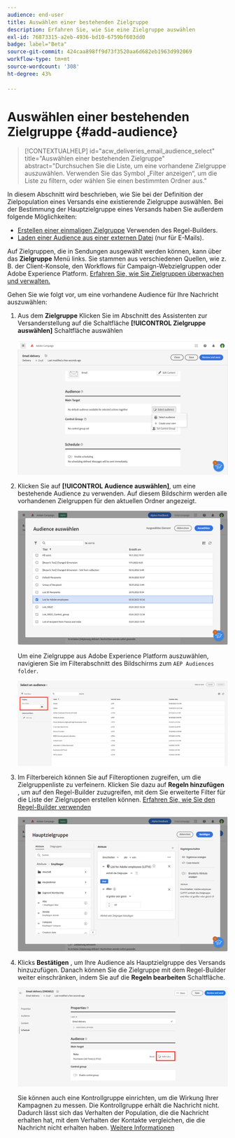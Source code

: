 ```yaml
---
audience: end-user
title: Auswählen einer bestehenden Zielgruppe
description: Erfahren Sie, wie Sie eine Zielgruppe auswählen
exl-id: 76873315-a2eb-4936-bd10-6759bf603dd0
badge: label="Beta"
source-git-commit: 424caa898ff9d73f3520aa6d682eb1963d992069
workflow-type: tm+mt
source-wordcount: '308'
ht-degree: 43%

---
```



# Auswählen einer bestehenden Zielgruppe {#add-audience}

>[!CONTEXTUALHELP]
>id="acw_deliveries_email_audience_select"
>title="Auswählen einer bestehenden Zielgruppe"
>abstract="Durchsuchen Sie die Liste, um eine vorhandene Zielgruppe auszuwählen. Verwenden Sie das Symbol „Filter anzeigen“, um die Liste zu filtern, oder wählen Sie einen bestimmten Ordner aus."

In diesem Abschnitt wird beschrieben, wie Sie bei der Definition der Zielpopulation eines Versands eine existierende Zielgruppe auswählen. Bei der Bestimmung der Hauptzielgruppe eines Versands haben Sie außerdem folgende Möglichkeiten:

* [Erstellen einer einmaligen Zielgruppe](one-time-audience.md) Verwenden des Regel-Builders.
* [Laden einer Audience aus einer externen Datei](file-audience.md) (nur für E-Mails).

Auf Zielgruppen, die in Sendungen ausgewählt werden können, kann über das **Zielgruppe** Menü links. Sie stammen aus verschiedenen Quellen, wie z. B. der Client-Konsole, den Workflows für Campaign-Webzielgruppen oder Adobe Experience Platform. [Erfahren Sie, wie Sie Zielgruppen überwachen und verwalten.](manage-audience.md)

Gehen Sie wie folgt vor, um eine vorhandene Audience für Ihre Nachricht auszuwählen:

1. Aus dem **Zielgruppe** Klicken Sie im Abschnitt des Assistenten zur Versanderstellung auf die Schaltfläche **[!UICONTROL Zielgruppe auswählen]** Schaltfläche auswählen

   ![](assets/create-audience.png)

1. Klicken Sie auf **[!UICONTROL Audience auswählen]**, um eine bestehende Audience zu verwenden. Auf diesem Bildschirm werden alle vorhandenen Zielgruppen für den aktuellen Ordner angezeigt.

   ![](assets/create-audience2.png)

   Um eine Zielgruppe aus Adobe Experience Platform auszuwählen, navigieren Sie im Filterabschnitt des Bildschirms zum `AEP Audiences folder`.

   ![](assets/select-audience-folder.png)

1. Im Filterbereich können Sie auf Filteroptionen zugreifen, um die Zielgruppenliste zu verfeinern. Klicken Sie dazu auf **Regeln hinzufügen** , um auf den Regel-Builder zuzugreifen, mit dem Sie erweiterte Filter für die Liste der Zielgruppen erstellen können. [Erfahren Sie, wie Sie den Regel-Builder verwenden](segment-builder.md)

   ![](assets/create-audience4.png)

1. Klicks **Bestätigen** , um Ihre Audience als Hauptzielgruppe des Versands hinzuzufügen. Danach können Sie die Zielgruppe mit dem Regel-Builder weiter einschränken, indem Sie auf die **Regeln bearbeiten** Schaltfläche.

   ![](assets/refine-audience.png)

   Sie können auch eine Kontrollgruppe einrichten, um die Wirkung Ihrer Kampagnen zu messen. Die Kontrollgruppe erhält die Nachricht nicht. Dadurch lässt sich das Verhalten der Population, die die Nachricht erhalten hat, mit dem Verhalten der Kontakte vergleichen, die die Nachricht nicht erhalten haben. [Weitere Informationen](control-group.md)
